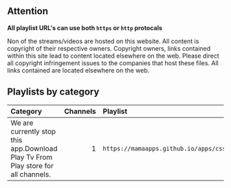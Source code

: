 ## Attention

**All playlist URL's can use both `https` or `http` protocals**

Non of the streams/videos are hosted on this website. All content is copyright of their respective owners. Copyright owners, links contained within this site lead to content located elsewhere on the web. Please direct all copyright infringement issues to the companies that host these files. All links contained are located elsewhere on the web.

## Playlists by category

<table>
	<thead>
		<tr><th align="left">Category</th><th align="right">Channels</th><th align="left">Playlist</th></tr>
	</thead>
	<tbody>
		<tr><td align="left">We are currently stop this app.Download Play Tv From Play store for all channels.</td><td align="right">1</td><td align="left"><code>https://mamaapps.github.io/apps/css/hkc.m3u</code></td></tr>
	</tbody>
</table>
